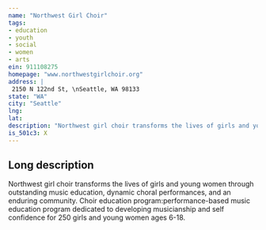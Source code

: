 ```yaml
---
name: "Northwest Girl Choir"
tags:
- education
- youth
- social
- women
- arts
ein: 911108275
homepage: "www.northwestgirlchoir.org"
address: |
 2150 N 122nd St, \nSeattle, WA 98133
state: "WA"
city: "Seattle"
lng: 
lat: 
description: "Northwest girl choir transforms the lives of girls and young women through outstanding music education, dynamic choral performances, and an enduring community. "
is_501c3: X
---
```


## Long description

Northwest girl choir transforms the lives of girls and young women through outstanding music education, dynamic choral performances, and an enduring community. Choir education program:performance-based music education program dedicated to developing musicianship and self confidence for 250 girls and young women ages 6-18. 
